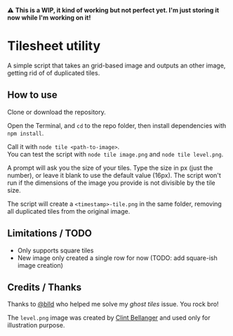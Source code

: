 ⚠️ **This is a WIP, it kind of working but not perfect yet. I'm just storing it now while I'm working on it!**      

# Tilesheet utility

A simple script that takes an grid-based image and outputs an other image, getting rid of of duplicated tiles.  

## How to use    

Clone or download the repository.  

Open the Terminal, and `cd` to the repo folder, then install dependencies with `npm install`.  

Call it with `node tile <path-to-image>`.  
You can test the script with `node tile image.png` and `node tile level.png`.  

A prompt will ask you the size of your tiles. Type the size in px (just the number), or leave it blank to use the default value (16px). The script won't run if the dimensions of the image you provide is not divisible by the tile size.  

The script will create a `<timestamp>-tile.png` in the same folder, removing all duplicated tiles from the original image.

## Limitations / TODO

* Only supports square tiles  
* New image only created a single row for now (TODO: add square-ish image creation)  

## Credits / Thanks  

Thanks to [@blld](https://github.com/blldand-tiles) who helped me solve my *ghost tiles* issue. You rock bro!  

The `level.png` image was created by [Clint Bellanger](https://opengameart.org/forumtopic/feedback-on-16px-robots-and-tiles) and used only for illustration purpose.  
